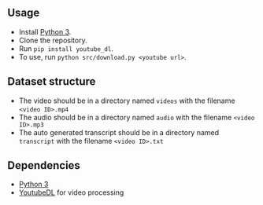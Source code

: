 ## Usage
 - Install [Python 3].
 - Clone the repository.
 - Run `pip install youtube_dl`.
 - To use, run `python src/download.py <youtube url>`.

## Dataset structure
 - The video should be in a directory named `videos` with the filename `<video ID>.mp4`
 - The audio should be in a directory named `audio` with the filename `<video ID>.mp3`
 - The auto generated transcript should be in a directory named `transcript` with the filename `<video ID>.txt`

## Dependencies
 - [Python 3]
 - [YoutubeDL] for video processing

[Python 3]: <https://www.python.org/downloads/>
[YoutubeDL]: <https://youtube-dl.org/>